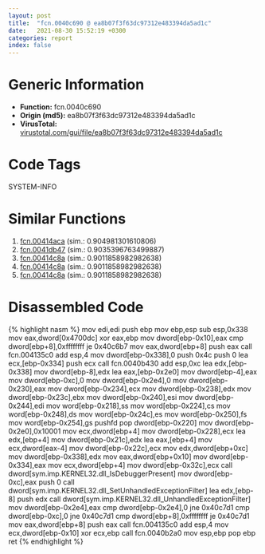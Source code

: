 ```yaml
---
layout: post
title:  "fcn.0040c690 @ ea8b07f3f63dc97312e483394da5ad1c"
date:   2021-08-30 15:52:19 +0300
categories: report
index: false
---
```


# Generic Information
- **Function:** fcn.0040c690
- **Origin (md5):** ea8b07f3f63dc97312e483394da5ad1c
- **VirusTotal:** [virustotal.com/gui/file/ea8b07f3f63dc97312e483394da5ad1c][virustotal_ref]

# Code Tags
<span class="tag" id="SYSTEM-INFO">SYSTEM-INFO</span>


# Similar Functions

1. [fcn.00414aca][similar_1_ref] (sim.: 0.904981301610806)
2. [fcn.0041db47][similar_2_ref] (sim.: 0.9035396763499887)
3. [fcn.00414c8a][similar_3_ref] (sim.: 0.9011858982982638)
4. [fcn.00414c8a][similar_4_ref] (sim.: 0.9011858982982638)
5. [fcn.00414c8a][similar_5_ref] (sim.: 0.9011858982982638)


# Disassembled Code

{% highlight nasm %}
mov edi,edi
push ebp
mov ebp,esp
sub esp,0x338
mov eax,dword[0x4700dc]
xor eax,ebp
mov dword[ebp-0x10],eax
cmp dword[ebp+8],0xffffffff
je 0x40c6b7
mov eax,dword[ebp+8]
push eax
call fcn.004135c0
add esp,4
mov dword[ebp-0x338],0
push 0x4c
push 0
lea ecx,[ebp-0x334]
push ecx
call fcn.0040b430
add esp,0xc
lea edx,[ebp-0x338]
mov dword[ebp-8],edx
lea eax,[ebp-0x2e0]
mov dword[ebp-4],eax
mov dword[ebp-0xc],0
mov dword[ebp-0x2e4],0
mov dword[ebp-0x230],eax
mov dword[ebp-0x234],ecx
mov dword[ebp-0x238],edx
mov dword[ebp-0x23c],ebx
mov dword[ebp-0x240],esi
mov dword[ebp-0x244],edi
mov word[ebp-0x218],ss
mov word[ebp-0x224],cs
mov word[ebp-0x248],ds
mov word[ebp-0x24c],es
mov word[ebp-0x250],fs
mov word[ebp-0x254],gs
pushfd 
pop dword[ebp-0x220]
mov dword[ebp-0x2e0],0x10001
mov ecx,dword[ebp+4]
mov dword[ebp-0x228],ecx
lea edx,[ebp+4]
mov dword[ebp-0x21c],edx
lea eax,[ebp+4]
mov ecx,dword[eax-4]
mov dword[ebp-0x22c],ecx
mov edx,dword[ebp+0xc]
mov dword[ebp-0x338],edx
mov eax,dword[ebp+0x10]
mov dword[ebp-0x334],eax
mov ecx,dword[ebp+4]
mov dword[ebp-0x32c],ecx
call dword[sym.imp.KERNEL32.dll_IsDebuggerPresent]
mov dword[ebp-0xc],eax
push 0
call dword[sym.imp.KERNEL32.dll_SetUnhandledExceptionFilter]
lea edx,[ebp-8]
push edx
call dword[sym.imp.KERNEL32.dll_UnhandledExceptionFilter]
mov dword[ebp-0x2e4],eax
cmp dword[ebp-0x2e4],0
jne 0x40c7d1
cmp dword[ebp-0xc],0
jne 0x40c7d1
cmp dword[ebp+8],0xffffffff
je 0x40c7d1
mov eax,dword[ebp+8]
push eax
call fcn.004135c0
add esp,4
mov ecx,dword[ebp-0x10]
xor ecx,ebp
call fcn.0040b2a0
mov esp,ebp
pop ebp
ret 
{% endhighlight %}


[similar_1_ref]: /report/fcn.00414aca@e16f74a2849182d98050864255e902f8
[similar_2_ref]: /report/fcn.0041db47@95dcdba8582e477a229b89919cd4d209
[similar_3_ref]: /report/fcn.00414c8a@19194271be14ff080bcaeeab4e376f0f
[similar_4_ref]: /report/fcn.00414c8a@c077742bdc6d4f2c0ca7d0e2a6a94acf
[similar_5_ref]: /report/fcn.00414c8a@4c537a3700803bd0868438c678e579fa
[virustotal_ref]: https://www.virustotal.com/gui/file/ea8b07f3f63dc97312e483394da5ad1c
